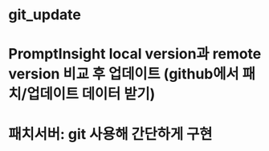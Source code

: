 # git_update
# PromptInsight local version과 remote version 비교 후 업데이트 (github에서 패치/업데이트 데이터 받기)
# 패치서버: git 사용해 간단하게 구현
